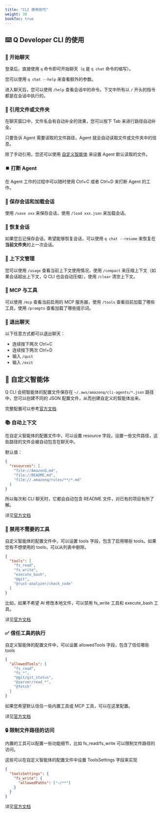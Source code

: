 ```yaml
---
title: "CLI 使用技巧"
weight: 30
bookToc: true
---
```


## **⌨️ Q Developer CLI 的使用**

### **💬 开始聊天**

登录后，直接使用 `q` 命令即可开始聊天（`q` 是 `q chat` 命令的缩写）。

您可以使用 `q chat --help` 来查看额外的参数。

进入聊天后，您可以使用 `/help` 查看会话中的命令。下文中所有以 `/` 开头的指令都是在会话中执行的。

### **📁 引用文件或文件夹**

在聊天窗口中，文件名会有自动补全的效果，您可以按下 Tab 来进行路径自动补全。

只要告诉 Agent 需要读取的文件路径，Agent 就会自动读取文件或文件夹中的信息。

除了手动引用，您还可以使用 [自定义智能体](#自定义智能体) 来设置 Agent 默认读取的文件。

### **⏹️ 打断 Agent**

在 Agent 工作的过程中可以随时使用 Ctrl+C 或者 Ctrl+D 来打断 Agent 的工作。

### **💾 保存会话和加载会话**

使用 `/save xxx` 来保存会话，使用 `/load xxx.json` 来加载会话。

### **🔄 恢复会话**

如果您忘记保存会话，希望能够恢复会话，可以使用 `q chat --resume` 来恢复在**当前文件夹**的上一次会话。

### **📝 上下文管理**

您可以使用 `/usage` 查看当前上下文使用情况，使用 `/compact` 来压缩上下文（如果会话超出上下文，Q CLI 也会自动压缩），使用 `/clear` 清空上下文。

### **🔧 MCP 与工具**

可以使用 `/mcp` 查看当前启用的 MCP 服务器，使用 `/tools` 查看目前加载了哪些工具，使用 `/prompts` 查看加载了哪些提示词。

### **🚪 退出聊天**

以下任意方式都可以退出聊天：

- 连续按下两次 Ctrl+C
- 连续按下两次 Ctrl+D
- 输入 `/quit`
- 输入 `/exit`

## **🤖 自定义智能体**

Q CLI 会把智能体的配置文件保存在 `~/.aws/amazonq/cli-agents/*.json` 路径中，您可以创建不同的 JSON 配置文件，从而创建自定义的智能体出来。

完整配置可以参考[官方文档](https://github.com/aws/amazon-q-developer-cli/blob/5bf5afa782bad244245e0f4a29da84e3e85063d0/docs/agent-file-locations.md)

### **📚 自动上下文**

在自定义智能体的配置文件中，可以设置 resource 字段，设置一些文件路径，这些路径的文件会被自动包含在聊天中。

默认值：

```json
{
  "resources": [
    "file://AmazonQ.md",
    "file://README.md",
    "file://.amazonq/rules/**/*.md"
  ]
}
```

所以每次和 CLI 聊天时，它都会自动包含 README 文件，对已有的项目有所了解。

详见[官方文档](https://github.com/aws/amazon-q-developer-cli/blob/5bf5afa782bad244245e0f4a29da84e3e85063d0/docs/agent-format.md#resources-field)

### **🚫 禁用不需要的工具**

自定义智能体的配置文件中，可以设置 tools 字段，包含了启用哪些 tools。如果您有不想使用的 tools，可以从列表中删除。

```json
{
  "tools": [
    "fs_read",
    "fs_write",
    "execute_bash",
    "@git",
    "@rust-analyzer/check_code"
  ]
}
```

比如，如果不希望 AI 修改本地文件，可以禁用 fs_write 工具和 execute_bash 工具。

详见[官方文档](https://github.com/aws/amazon-q-developer-cli/blob/5bf5afa782bad244245e0f4a29da84e3e85063d0/docs/agent-format.md#tools-field)

### **✅ 信任工具的执行**

自定义智能体的配置文件中，可以设置 allowedTools 字段，包含了信任哪些 tools

```json
{
  "allowedTools": [
    "fs_read",
    "fs_*",
    "@git/git_status",
    "@server/read_*",
    "@fetch"
  ]
}
```

如果您希望默认信任一些内置工具或 MCP 工具，可以在这里配置。

详见[官方文档](https://github.com/aws/amazon-q-developer-cli/blob/5bf5afa782bad244245e0f4a29da84e3e85063d0/docs/agent-format.md#allowedtools-field)

### **🔒 限制文件路径的访问**

内置的工具可以配置一些功能细节，比如 fs_read/fs_write 可以限制文件路径的访问。

这些可以在自定义智能体的配置文件中设置 ToolsSettings 字段来实现

```json
{
  "toolsSettings": {
    "fs_write": {
      "allowedPaths": ["~/**"]
    }
  }
}
```

详见[官方文档](https://github.com/aws/amazon-q-developer-cli/blob/5bf5afa782bad244245e0f4a29da84e3e85063d0/docs/agent-format.md#toolssettings-field)
